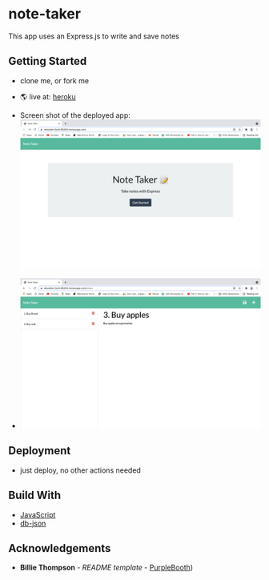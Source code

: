 # note-taker
This app uses an Express.js to write and save notes

## Getting Started

* clone me, or fork me
* 🌎 live at: [heroku](https://note-taker-6068.herokuapp.com/)

* Screen shot of the deployed app: ![Screen Shot Of The Deployed App Page 1](public/assets/images/screenshot1.png)
* ![Screen Shot Of The Deployed App Page 2](public/assets/images/screenshot2.png)

## Deployment
* just deploy, no other actions needed

## Build With 

* [JavaScript](https://developer.mozilla.org/en-US/docs/Web/JavaScript)
* [db-json](https://www.npmjs.com/package/db-json)
  

## Acknowledgements
* **Billie Thompson** - *README template* - [PurpleBooth](https://github.com/PurpleBooth))